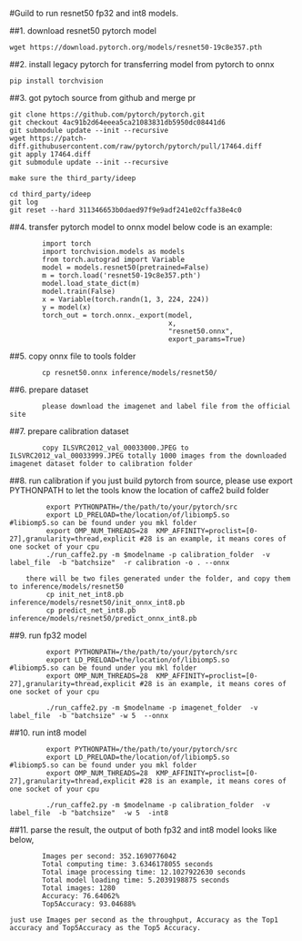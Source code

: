 #Guild to run resnet50 fp32 and int8 models.



##1. download resnet50 pytorch model

```
wget https://download.pytorch.org/models/resnet50-19c8e357.pth
```

##2. install legacy pytorch for transferring model from pytorch to onnx

```
pip install torchvision
```   

##3. got pytoch source from github and merge pr

```
git clone https://github.com/pytorch/pytorch.git 
git checkout 4ac91b2d64eeea5ca21083831db5950dc08441d6
git submodule update --init --recursive
wget https://patch-diff.githubusercontent.com/raw/pytorch/pytorch/pull/17464.diff
git apply 17464.diff
git submodule update --init --recursive

make sure the third_party/ideep 

cd third_party/ideep
git log
git reset --hard 311346653b0daed97f9e9adf241e02cffa38e4c0
```

##4. transfer pytorch model to onnx model
    below code is an example:
```
        import torch    
        import torchvision.models as models
        from torch.autograd import Variable
        model = models.resnet50(pretrained=False)
        m = torch.load('resnet50-19c8e357.pth')
        model.load_state_dict(m)
        model.train(False)
        x = Variable(torch.randn(1, 3, 224, 224))
        y = model(x)
        torch_out = torch.onnx._export(model, 
                                       x,
                                       "resnet50.onnx",
                                       export_params=True)
```
##5. copy onnx file to tools folder

```
        cp resnet50.onnx inference/models/resnet50/
```

##6. prepare dataset

```
        please download the imagenet and label file from the official site
```

##7. prepare calibration dataset

```
        copy ILSVRC2012_val_00033000.JPEG to ILSVRC2012_val_00033999.JPEG totally 1000 images from the downloaded imagenet dataset folder to calibration folder
```

##8. run calibration
    if you just build pytorch from source, please use export PYTHONPATH to let the tools know the location of caffe2 build folder    

```
         export PYTHONPATH=/the/path/to/your/pytorch/src
         export LD_PRELOAD=the/location/of/libiomp5.so      #libiomp5.so can be found under you mkl folder
         export OMP_NUM_THREADS=28  KMP_AFFINITY=proclist=[0-27],granularity=thread,explicit #28 is an example, it means cores of one socket of your cpu
         ./run_caffe2.py -m $modelname -p calibration_folder  -v label_file  -b "batchsize"  -r calibration -o . --onnx

    there will be two files generated under the folder, and copy them to inference/models/resnet50
         cp init_net_int8.pb inference/models/resnet50/init_onnx_int8.pb
         cp predict_net_int8.pb inference/models/resnet50/predict_onnx_int8.pb
```

##9. run fp32 model

```
         export PYTHONPATH=/the/path/to/your/pytorch/src
         export LD_PRELOAD=the/location/of/libiomp5.so      #libiomp5.so can be found under you mkl folder
         export OMP_NUM_THREADS=28  KMP_AFFINITY=proclist=[0-27],granularity=thread,explicit #28 is an example, it means cores of one socket of your cpu

         ./run_caffe2.py -m $modelname -p imagenet_folder  -v label_file  -b "batchsize" -w 5  --onnx
```

##10. run int8 model

```
         export PYTHONPATH=/the/path/to/your/pytorch/src
         export LD_PRELOAD=the/location/of/libiomp5.so      #libiomp5.so can be found under you mkl folder
         export OMP_NUM_THREADS=28  KMP_AFFINITY=proclist=[0-27],granularity=thread,explicit #28 is an example, it means cores of one socket of your cpu
 
         ./run_caffe2.py -m $modelname -p calibration_folder  -v label_file  -b "batchsize"  -w 5  -int8
```

##11. parse the result, the output of both fp32 and int8 model looks like below,

```
        Images per second: 352.1690776042
        Total computing time: 3.6346178055 seconds
        Total image processing time: 12.1027922630 seconds
        Total model loading time: 5.2039198875 seconds
        Total images: 1280
        Accuracy: 76.64062%
        Top5Accuracy: 93.04688%
```
    just use Images per second as the throughput, Accuracy as the Top1 accuracy and Top5Accuracy as the Top5 Accuracy.
    
